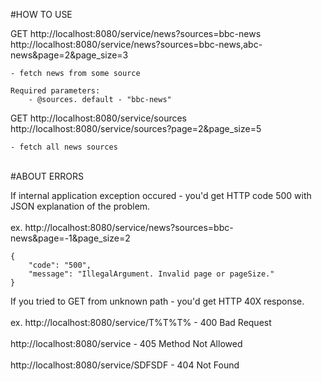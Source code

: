 #HOW TO USE

GET http://localhost:8080/service/news?sources=bbc-news<br/>   http://localhost:8080/service/news?sources=bbc-news,abc-news&page=2&page_size=3

	- fetch news from some source	
	
	Required parameters:
		- @sources. default - "bbc-news"	

GET http://localhost:8080/service/sources
    http://localhost:8080/service/sources?page=2&page_size=5

	- fetch all news sources

<br/>  	
#ABOUT ERRORS

If internal application exception occured - you'd get HTTP code 500 with JSON explanation of the problem.<br/>   
	ex. http://localhost:8080/service/news?sources=bbc-news&page=-1&page_size=2
		
	{
		"code": "500",
		"message": "IllegalArgument. Invalid page or pageSize."
	}
	
If you tried to GET from unknown path - you'd get HTTP 40X response.<br/>   
	ex. http://localhost:8080/service/T%T%T% - 400 Bad Request<br/>   
		http://localhost:8080/service        - 405 Method Not Allowed<br/>   
		http://localhost:8080/service/SDFSDF - 404 Not Found<br/>   